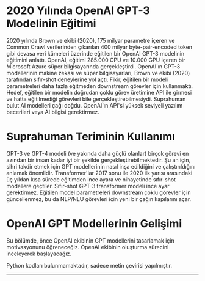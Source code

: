 # 2020 Yılında OpenAI GPT-3 Modelinin Eğitimi

2020 yılında Brown ve ekibi (2020), 175 milyar parametre içeren ve Common Crawl verilerinden çıkarılan 400 milyar byte-pair-encoded token gibi devasa veri kümeleri üzerinde eğitilen bir OpenAI GPT-3 modelinin eğitimini anlattı. OpenAI, eğitimi 285.000 CPU ve 10.000 GPU içeren bir Microsoft Azure süper bilgisayarında gerçekleştirdi. OpenAI'ın GPT-3 modellerinin makine zekası ve süper bilgisayarları, Brown ve ekibi (2020) tarafından sıfır-shot deneylerine yol açtı. Fikir, eğitilen bir modeli parametreleri daha fazla eğitmeden downstream görevler için kullanmaktı. Hedef, eğitilen bir modelin doğrudan çoklu görev üretimine API ile girmesi ve hatta eğitilmediği görevleri bile gerçekleştirebilmesiydi. Suprahuman bulut AI modelleri çağı doğdu. OpenAI'ın API'si yüksek seviyeli yazılım becerileri veya AI bilgisi gerektirmez.

# Suprahuman Teriminin Kullanımı

GPT-3 ve GPT-4 modeli (ve yakında daha güçlü olanlar) birçok görevi en azından bir insan kadar iyi bir şekilde gerçekleştirebilmektedir. Şu an için, sihri takdir etmek için GPT modellerinin nasıl inşa edildiğini ve çalıştırıldığını anlamak önemlidir. Transformer'lar 2017 sonu ile 2020 ilk yarısı arasındaki üç yıldan kısa sürede eğitimden ince ayara ve nihayetinde sıfır-shot modellere geçtiler. Sıfır-shot GPT-3 transformer modeli ince ayar gerektirmez. Eğitilen model parametreleri downstream çoklu görevler için güncellenmez, bu da NLP/NLU görevleri için yeni bir çağın kapılarını açar.

# OpenAI GPT Modellerinin Gelişimi

Bu bölümde, önce OpenAI ekibinin GPT modellerini tasarlamak için motivasyonunu öğreneceğiz. OpenAI ekibinin oluşturma sürecini inceleyerek başlayacağız.

Python kodları bulunmamaktadır, sadece metin çevirisi yapılmıştır.

---

